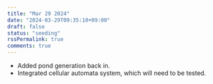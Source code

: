 ```yaml
---
title: "Mar 29 2024"
date: "2024-03-29T09:35:10+09:00"
draft: false
status: "seeding"
rssPermalink: true
comments: true
---
```

- Added pond generation back in.
- Integrated cellular automata system, which will need to be tested.
